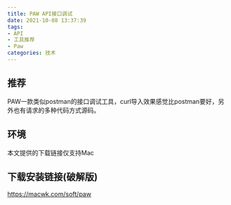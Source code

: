 ```yaml
---
title: PAW API接口调试
date: 2021-10-08 13:37:39
tags:
- API
- 工具推荐
- Paw
categories: 技术
---
```


## 推荐
PAW一款类似postman的接口调试工具，curl导入效果感觉比postman要好，另外也有请求的多种代码方式源码。

## 环境

本文提供的下载链接仅支持Mac

## 下载安装链接(破解版)

https://macwk.com/soft/paw